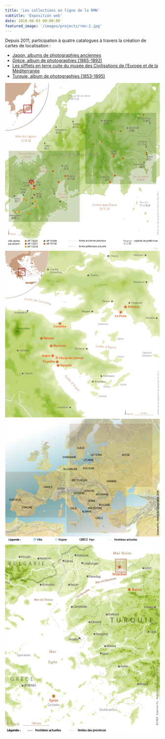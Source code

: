 ```yaml
---
title: 'Les collections en ligne de la RMN'
subtitle: 'Exposition web'
date: 2018-08-03 00:00:00
featured_image: '/images/projects/rmn-2.jpg'
---
```


Depuis 2011, participation à quatre catalogues à travers la création de cartes de localisation :

* [Japon, albums de photographies anciennes](http://www.guimet-photo-japon.fr/)
* [Grèce, album de photographies (1865-1892)](http://www.guimet-photo-grece.fr/)
* [Les sifflets en terre cuite du musée des Civilisations de l’Europe et de la Méditerranée](http://www.mucem-sifflets-terre-cuite.fr/)
* [Turquie, album de photographies (1853-1895)](http://www.guimet-photo-turquie.fr/)

<div class="gallery" data-columns="2">
	<img src="/images/projects/rmn-1.jpg">
	<img src="/images/projects/rmn-2.jpg">
	<img src="/images/projects/rmn-3.jpg">
	<img src="/images/projects/rmn-4.jpg">
</div>
